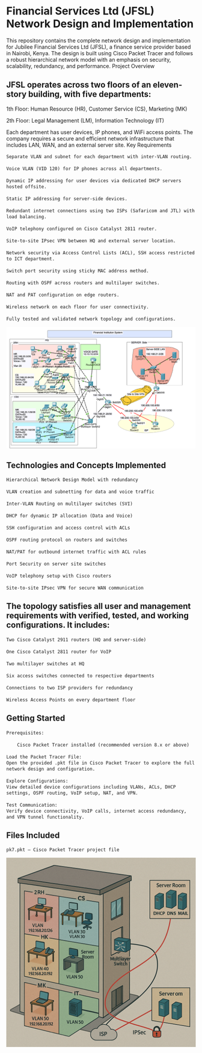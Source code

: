 # Financial Services Ltd (JFSL) Network Design and Implementation

This repository contains the complete network design and implementation for Jubilee Financial Services Ltd (JFSL), a finance service provider based in Nairobi, Kenya. The design is built using Cisco Packet Tracer and follows a robust hierarchical network model with an emphasis on security, scalability, redundancy, and performance.
Project Overview



## JFSL operates across two floors of an eleven-story building, with five departments:

   1th Floor: Human Resource (HR), Customer Service (CS), Marketing (MK)

   2th Floor: Legal Management (LM), Information Technology (IT)

Each department has user devices, IP phones, and WiFi access points. The company requires a secure and efficient network infrastructure that includes LAN, WAN, and an external server site.
Key Requirements

    Separate VLAN and subnet for each department with inter-VLAN routing.

    Voice VLAN (VID 120) for IP phones across all departments.

    Dynamic IP addressing for user devices via dedicated DHCP servers hosted offsite.

    Static IP addressing for server-side devices.

    Redundant internet connections using two ISPs (Safaricom and JTL) with load balancing.

    VoIP telephony configured on Cisco Catalyst 2811 router.

    Site-to-site IPsec VPN between HQ and external server location.

    Network security via Access Control Lists (ACL), SSH access restricted to ICT department.

    Switch port security using sticky MAC address method.

    Routing with OSPF across routers and multilayer switches.

    NAT and PAT configuration on edge routers.

    Wireless network on each floor for user connectivity.

    Fully tested and validated network topology and configurations.



![Netzwerkdiagramm](ciscopic77.png) 




## Technologies and Concepts Implemented

    Hierarchical Network Design Model with redundancy

    VLAN creation and subnetting for data and voice traffic

    Inter-VLAN Routing on multilayer switches (SVI)

    DHCP for dynamic IP allocation (Data and Voice)

    SSH configuration and access control with ACLs

    OSPF routing protocol on routers and switches

    NAT/PAT for outbound internet traffic with ACL rules

    Port Security on server site switches

    VoIP telephony setup with Cisco routers

    Site-to-site IPsec VPN for secure WAN communication



## The topology satisfies all user and management requirements with verified, tested, and working configurations. It includes:

    Two Cisco Catalyst 2911 routers (HQ and server-side)

    One Cisco Catalyst 2811 router for VoIP

    Two multilayer switches at HQ

    Six access switches connected to respective departments

    Connections to two ISP providers for redundancy

    Wireless Access Points on every department floor

## Getting Started

    Prerequisites:

        Cisco Packet Tracer installed (recommended version 8.x or above)

    Load the Packet Tracer File:
    Open the provided .pkt file in Cisco Packet Tracer to explore the full network design and configuration.

    Explore Configurations:
    View detailed device configurations including VLANs, ACLs, DHCP settings, OSPF routing, VoIP setup, NAT, and VPN.

    Test Communication:
    Verify device connectivity, VoIP calls, internet access redundancy, and VPN tunnel functionality.

## Files Included

    pk7.pkt — Cisco Packet Tracer project file

![Netzwerkdiagramm](ccccs.png)
